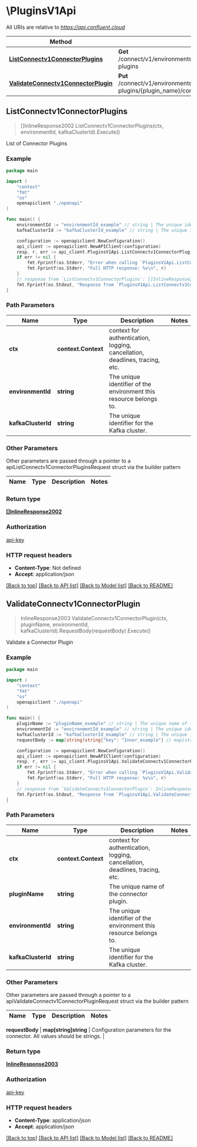 # \PluginsV1Api

All URIs are relative to *https://api.confluent.cloud*

Method | HTTP request | Description
------------- | ------------- | -------------
[**ListConnectv1ConnectorPlugins**](PluginsV1Api.md#ListConnectv1ConnectorPlugins) | **Get** /connect/v1/environments/{environment_id}/clusters/{kafka_cluster_id}/connector-plugins | List of Connector Plugins
[**ValidateConnectv1ConnectorPlugin**](PluginsV1Api.md#ValidateConnectv1ConnectorPlugin) | **Put** /connect/v1/environments/{environment_id}/clusters/{kafka_cluster_id}/connector-plugins/{plugin_name}/config/validate | Validate a Connector Plugin



## ListConnectv1ConnectorPlugins

> []InlineResponse2002 ListConnectv1ConnectorPlugins(ctx, environmentId, kafkaClusterId).Execute()

List of Connector Plugins



### Example

```go
package main

import (
    "context"
    "fmt"
    "os"
    openapiclient "./openapi"
)

func main() {
    environmentId := "environmentId_example" // string | The unique identifier of the environment this resource belongs to.
    kafkaClusterId := "kafkaClusterId_example" // string | The unique identifier for the Kafka cluster.

    configuration := openapiclient.NewConfiguration()
    api_client := openapiclient.NewAPIClient(configuration)
    resp, r, err := api_client.PluginsV1Api.ListConnectv1ConnectorPlugins(context.Background(), environmentId, kafkaClusterId).Execute()
    if err != nil {
        fmt.Fprintf(os.Stderr, "Error when calling `PluginsV1Api.ListConnectv1ConnectorPlugins``: %v\n", err)
        fmt.Fprintf(os.Stderr, "Full HTTP response: %v\n", r)
    }
    // response from `ListConnectv1ConnectorPlugins`: []InlineResponse2002
    fmt.Fprintf(os.Stdout, "Response from `PluginsV1Api.ListConnectv1ConnectorPlugins`: %v\n", resp)
}
```

### Path Parameters


Name | Type | Description  | Notes
------------- | ------------- | ------------- | -------------
**ctx** | **context.Context** | context for authentication, logging, cancellation, deadlines, tracing, etc.
**environmentId** | **string** | The unique identifier of the environment this resource belongs to. | 
**kafkaClusterId** | **string** | The unique identifier for the Kafka cluster. | 

### Other Parameters

Other parameters are passed through a pointer to a apiListConnectv1ConnectorPluginsRequest struct via the builder pattern


Name | Type | Description  | Notes
------------- | ------------- | ------------- | -------------



### Return type

[**[]InlineResponse2002**](InlineResponse2002.md)

### Authorization

[api-key](../README.md#api-key)

### HTTP request headers

- **Content-Type**: Not defined
- **Accept**: application/json

[[Back to top]](#) [[Back to API list]](../README.md#documentation-for-api-endpoints)
[[Back to Model list]](../README.md#documentation-for-models)
[[Back to README]](../README.md)


## ValidateConnectv1ConnectorPlugin

> InlineResponse2003 ValidateConnectv1ConnectorPlugin(ctx, pluginName, environmentId, kafkaClusterId).RequestBody(requestBody).Execute()

Validate a Connector Plugin



### Example

```go
package main

import (
    "context"
    "fmt"
    "os"
    openapiclient "./openapi"
)

func main() {
    pluginName := "pluginName_example" // string | The unique name of the connector plugin.
    environmentId := "environmentId_example" // string | The unique identifier of the environment this resource belongs to.
    kafkaClusterId := "kafkaClusterId_example" // string | The unique identifier for the Kafka cluster.
    requestBody := map[string]string{"key": "Inner_example"} // map[string]string | Configuration parameters for the connector. All values should be strings. (optional)

    configuration := openapiclient.NewConfiguration()
    api_client := openapiclient.NewAPIClient(configuration)
    resp, r, err := api_client.PluginsV1Api.ValidateConnectv1ConnectorPlugin(context.Background(), pluginName, environmentId, kafkaClusterId).RequestBody(requestBody).Execute()
    if err != nil {
        fmt.Fprintf(os.Stderr, "Error when calling `PluginsV1Api.ValidateConnectv1ConnectorPlugin``: %v\n", err)
        fmt.Fprintf(os.Stderr, "Full HTTP response: %v\n", r)
    }
    // response from `ValidateConnectv1ConnectorPlugin`: InlineResponse2003
    fmt.Fprintf(os.Stdout, "Response from `PluginsV1Api.ValidateConnectv1ConnectorPlugin`: %v\n", resp)
}
```

### Path Parameters


Name | Type | Description  | Notes
------------- | ------------- | ------------- | -------------
**ctx** | **context.Context** | context for authentication, logging, cancellation, deadlines, tracing, etc.
**pluginName** | **string** | The unique name of the connector plugin. | 
**environmentId** | **string** | The unique identifier of the environment this resource belongs to. | 
**kafkaClusterId** | **string** | The unique identifier for the Kafka cluster. | 

### Other Parameters

Other parameters are passed through a pointer to a apiValidateConnectv1ConnectorPluginRequest struct via the builder pattern


Name | Type | Description  | Notes
------------- | ------------- | ------------- | -------------



 **requestBody** | **map[string]string** | Configuration parameters for the connector. All values should be strings. | 

### Return type

[**InlineResponse2003**](InlineResponse2003.md)

### Authorization

[api-key](../README.md#api-key)

### HTTP request headers

- **Content-Type**: application/json
- **Accept**: application/json

[[Back to top]](#) [[Back to API list]](../README.md#documentation-for-api-endpoints)
[[Back to Model list]](../README.md#documentation-for-models)
[[Back to README]](../README.md)

